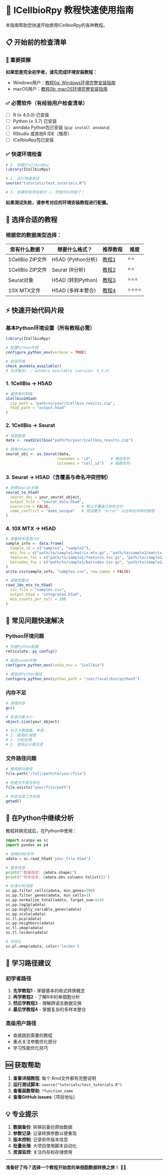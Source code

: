 # 🚀 ICellbioRpy 教程快速使用指南

本指南帮助您快速开始使用ICellbioRpy的各种教程。

## 📋 开始前的检查清单

### 🚨 重要提醒
**如果您是完全初学者，请先完成环境安装教程：**
- Windows用户：[教程0a: Windows环境完整安装指南](tutorial_0_environment_setup_windows.md)
- macOS用户：[教程0b: macOS环境完整安装指南](tutorial_0_environment_setup_macos.md)

### ✅ 必需软件（有经验用户检查清单）
- [ ] R (≥ 4.0.0) 已安装
- [ ] Python (≥ 3.7) 已安装  
- [ ] anndata Python包已安装 (`pip install anndata`)
- [ ] RStudio 或其他R IDE（推荐）
- [ ] ICellbioRpy包已安装

### ✅ 快速环境检查
```r
# 1. 加载ICellbioRpy
library(ICellbioRpy)

# 2. 运行快速测试
source("tutorials/test_tutorials.R")

# 3. 如果所有项目显示 ✓，您就可以开始了！
```

**如果测试失败，请参考对应的环境安装教程进行配置。**

## 🎯 选择合适的教程

### 根据您的数据类型选择：

| 您有什么数据？ | 想要什么格式？ | 推荐教程 | 难度 |
|---------------|---------------|----------|------|
| 1CellBio ZIP文件 | H5AD (Python分析) | [教程1](tutorial_1_1cellbio_to_h5ad.md) | ⭐⭐ |
| 1CellBio ZIP文件 | Seurat (R分析) | [教程2](tutorial_2_1cellbio_to_seurat.md) | ⭐⭐ |
| Seurat对象 | H5AD (转到Python) | [教程3](tutorial_3_seurat_to_h5ad.md) | ⭐⭐⭐ |
| 10X MTX文件 | H5AD (多样本整合) | [教程4](tutorial_4_10x_mtx_to_h5ad.md) | ⭐⭐⭐⭐ |

## ⚡ 快速开始代码片段

### 基本Python环境设置（所有教程必需）
```r
library(ICellbioRpy)

# 配置Python环境
configure_python_env(verbose = TRUE)

# 验证环境
check_anndata_available()
# 应该看到: ✓ anndata available (version: X.X.X)
```

### 1. 1CellBio → H5AD
```r
# 最简单的转换
iCellbio2H5ad(
  zip_path = "path/to/your/1cellbio_results.zip",
  h5ad_path = "output.h5ad"
)
```

### 2. 1CellBio → Seurat
```r
# 读取数据
data <- read1Cellbio("path/to/your/1cellbio_results.zip")

# 转换为Seurat
seurat_obj <- as.Seurat(data,
                       rownames = "id",        # 基因名列
                       colnames = "cell_id")   # 细胞名列
```

### 3. Seurat → H5AD（含覆盖与命名冲突控制）
```r
# 转换Seurat对象
seurat_to_h5ad(
  seurat_obj = your_seurat_object,
  output_file = "seurat_data.h5ad",
  overwrite = FALSE,              # 默认不覆盖已存在文件
  name_conflict = "make_unique"   # 或设置为 "error" 以在命名冲突时报错
)
```

### 4. 10X MTX → H5AD
```r
# 准备样本信息CSV
sample_info <- data.frame(
  Sample_id = c("sample1", "sample2"),
  mtx_fns = c("path/to/sample1/matrix.mtx.gz", "path/to/sample2/matrix.mtx.gz"),
  features_fns = c("path/to/sample1/features.tsv.gz", "path/to/sample2/features.tsv.gz"),
  barcodes_fns = c("path/to/sample1/barcodes.tsv.gz", "path/to/sample2/barcodes.tsv.gz")
)
write.csv(sample_info, "samples.csv", row.names = FALSE)

# 读取和整合
read_10x_mtx_to_h5ad(
  csv_file = "samples.csv",
  output_h5ad = "integrated.h5ad",
  min_counts_per_cell = 200
)
```

## 🔧 常见问题快速解决

### Python环境问题
```r
# 检查Python配置
reticulate::py_config()

# 指定conda环境
configure_python_env(conda_env = "1cellbio")

# 或指定Python路径
configure_python_env(python_path = "/usr/local/bin/python3")
```

### 内存不足
```r
# 清理内存
gc()

# 检查对象大小
object.size(your_object)

# 对于大数据集，考虑：
# 1. 提高QC阈值
# 2. 分批处理
# 3. 使用云计算资源
```

### 文件路径问题
```r
# 使用绝对路径
file.path("/full/path/to/your/file")

# 检查文件是否存在
file.exists("your/file/path")

# 检查当前工作目录
getwd()
```

## 🐍 在Python中继续分析

教程转换完成后，在Python中使用：

```python
import scanpy as sc
import pandas as pd

# 读取H5AD文件
adata = sc.read_h5ad('your_file.h5ad')

# 基本信息
print(f"数据维度: {adata.shape}")
print(f"样本信息: {adata.obs.columns.tolist()}")

# 标准分析流程
sc.pp.filter_cells(adata, min_genes=200)
sc.pp.filter_genes(adata, min_cells=3)
sc.pp.normalize_total(adata, target_sum=1e4)
sc.pp.log1p(adata)
sc.pp.highly_variable_genes(adata)
sc.pp.scale(adata)
sc.tl.pca(adata)
sc.pp.neighbors(adata)
sc.tl.umap(adata)
sc.tl.leiden(adata)

# 可视化
sc.pl.umap(adata, color='leiden')
```

## 📖 学习路径建议

### 初学者路径
1. **先学教程1** - 掌握基本的格式转换概念
2. **再学教程2** - 了解R中的单细胞分析
3. **然后学教程3** - 理解跨语言数据交换
4. **最后学教程4** - 掌握复杂的多样本整合

### 高级用户路径
- 直接跳到需要的教程
- 重点关注参数优化部分
- 学习性能优化技巧

## 🆘 获取帮助

1. **查看详细教程**: 每个.Rmd文件都有完整说明
2. **运行测试脚本**: `source("tutorials/test_tutorials.R")`
3. **查看函数帮助**: `?function_name`
4. **查看GitHub Issues**: [项目地址]

## 💡 专业提示

1. **数据备份**: 转换前备份原始数据
2. **参数记录**: 记录转换参数以便重现
3. **版本控制**: 记录软件版本信息
4. **批量处理**: 大项目使用脚本自动化
5. **资源监控**: 关注内存和存储使用

---

**准备好了吗？选择一个教程开始您的单细胞数据转换之旅！** 🧬✨
